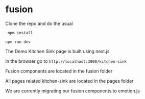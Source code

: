 # fusion

Clone the repo and do the usual

` npm install`

 `npm run dev`

The Demo Kitchen Sink page is built using next.js

In the browser go to `http://localhost:3000/kitchen-sink`


Fusion components are located in the fusion folder

All pages related kitchen-sink are located in the pages folder

We are currently migrating our fusion components to emotion.js

